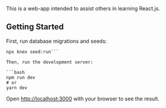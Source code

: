 This is a web-app intended to assist others in learning React.js.

## Getting Started

First, run database migrations and seeds:

````npx knex migrate:latest
npx knex seed:run```

Then, run the development server:

```bash
npm run dev
# or
yarn dev
````

Open [http://localhost:3000](http://localhost:3000) with your browser to see the result.

